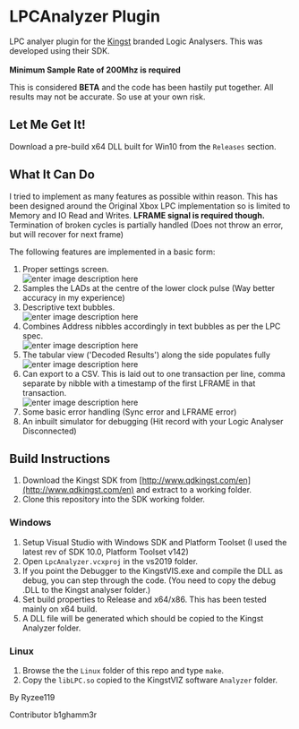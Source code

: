 # LPCAnalyzer Plugin

LPC analyer plugin for the [Kingst](http://www.qdkingst.com/en) branded Logic Analysers. This was developed using their SDK. <br/>  <br/> **Minimum Sample Rate of 200Mhz is required**

This is considered **BETA** and the code has been hastily put together. All results may not be accurate. So use at your own risk.


## Let Me Get It!
Download a pre-build x64 DLL built for Win10 from the `Releases` section.

## What It Can Do
I tried to implement as many features as possible within reason. This has been designed around the Original Xbox LPC implementation so is limited to Memory and IO Read and Writes. **LFRAME signal is required though.**  
Termination of broken cycles is partially handled (Does not throw an error, but will recover for next frame)

The following features are implemented in a basic form:
1. Proper settings screen. <br/> ![enter image description here](https://i.imgur.com/trqbbkM.png)
2. Samples the LADs at the centre of the lower clock pulse (Way better accuracy in my experience) 
3. Descriptive text bubbles. <br/> ![enter image description here](https://i.imgur.com/b7Cvm7T.png)
4. Combines Address nibbles accordingly in text bubbles as per the LPC spec. <br/> ![enter image description here](https://i.imgur.com/eiPMQBT.png)
5. The tabular view ('Decoded Results') along the side populates fully <br/>  ![enter image description here](https://i.imgur.com/r9bEIv7.png)
6. Can export to a CSV. This is laid out to one transaction per line, comma separate by nibble with a timestamp of the first LFRAME in that transaction.  <br/> ![enter image description here](https://i.imgur.com/G2VxiTD.png)
7. Some basic error handling (Sync error and LFRAME error)
8. An inbuilt simulator for debugging (Hit record with your Logic Analyser Disconnected)


## Build Instructions
1. Download the Kingst SDK from [http://www.qdkingst.com/en](http://www.qdkingst.com/en) and extract to a working folder.
2. Clone this repository into the SDK working folder.

### Windows
1. Setup Visual Studio with Windows SDK and Platform Toolset (I used the latest rev of SDK 10.0, Platform Toolset v142)
2. Open `LpcAnalyzer.vcxproj` in the vs2019 folder.
3. If you point the Debugger to the KingstVIS.exe and compile the DLL as debug, you can step through the code. (You need to copy the debug .DLL to the Kingst analyser folder.)
4. Set build properties to Release and x64/x86. This has been tested mainly on x64 build.
5. A DLL file will be generated which should be copied to the Kingst Analyzer folder.

### Linux 
1. Browse the the `Linux` folder of this repo and type `make`. 
2. Copy the `libLPC.so` copied to the KingstVIZ software `Analyzer` folder. 

By Ryzee119

Contributor b1ghamm3r
